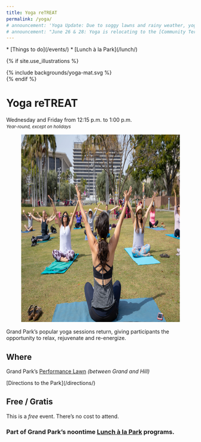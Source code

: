 ```yaml
---
title: Yoga reTREAT
permalink: /yoga/
# announcement: 'Yoga Update: Due to soggy lawns and rainy weather, yoga is canceled for today (FRI MAY 10). Apologies for the inconvenience🙏'
# announcement: "June 26 & 28: Yoga is relocating to the [Community Terrace](/areas/) between Hill + Broadway 🧘🏻‍♂️"
---
```


<nav markdown="1">
* [Things to do](/events/)
* [Lunch à la Park](/lunch/)
</nav>

{% if site.use_illustrations %}
<style>
.illustration {
  grid-column: -3/-1;
  grid-row: 1/6;
}
.illustration svg {
  height: 20vmax;
  width: auto;
  color: inherit;
}
.illustration svg,
.illustration svg path {
  fill: currentColor;
}
.illustration svg * {
  color: inherit !important;
}
main h1 {
  grid-column: 2/-3;
}
main h1 + p {
  grid-column: 2/-3;
}
main > nav:first-child {
  grid-row-start: 1;
}
main > h1 + nav {
    grid-column: 3/-3;
}
</style>

<div class="illustration">
{% include backgrounds/yoga-mat.svg %}
</div>
{% endif %}

# Yoga reTREAT

Wednesday and Friday from <time datetime="12:15">12:15 p.m.</time> to <time datetime="13:00">1:00 p.m.</time><br />
_<small>Year-round, except on holidays</small>_

<!-- <section class="special-notice" role="status">
  <h2>
    
    Alerts &amp; Closures
  </h2>
  <p>June 26 & 28: Yoga is relocating to the <a href="/areas/" class="avoid-break">Community Terrace</a> between Hill + Broadway 🧘🏻‍♂️</p>

</section> -->

<figure>
  <img src="/uploads/programs/yoga-4.jpg" alt="Yoga" height="500" />
</figure>

Grand Park’s popular yoga sessions return, giving participants the opportunity to relax, rejuvenate and re-energize.

<main markdown="1">

## Where

<!--
Grand Park’s [Community Terrace](/areas/) _(between Hill and Broadway)_
-->
Grand Park’s [Performance Lawn](/performance-lawn/) _(between Grand and Hill)_

<p class="action" markdown="1">
[Directions to the Park](/directions/)
</p>

## Free / Gratis

This is a _free_ event. There’s no cost to attend.

<div></div>

<div></div>

### Part of Grand Park’s noontime [Lunch à la Park](/lunch/) programs.

</main>

